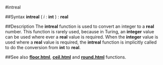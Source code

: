 
#intreal

##Syntax
**intreal** ( *i* : **int** ) : **real**

##Description
The **intreal** function is used to convert an integer to a **real** number. This function is rarely used, because in Turing, an **integer** value can be used where ever a **real** value is required. When the **integer** value is used where a **real** value is required, the **intreal** function is implicitly called to do the conversion from **int** to **real**.

##See also
**[floor.html](floor)**, **[ceil.html](ceil)** and **[round.html](round)** functions.

